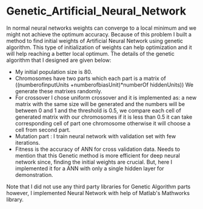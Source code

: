 # Genetic_Artificial_Neural_Network
In normal neural networks weights can converge to a local minimum and we might not achieve the optimum accuracy. Because of this problem I built a method to find initial weights of Artificial Neural Network using genetic algorithm. This type of initialization of weights can help optimization and it will help reaching a better local optimum. The details of the genetic algorithm that I designed are given below:
* My initial population size is 80. 
* Chromosomes have two parts which each part is a matrix of  ((numberofinputUnits +numberofbiasUnit)*numberOf hiddenUnits)) We generate these matrixes randomly.
* For crossover I chose uniform crossover and it is implemented as: a new matrix with the same size will be generated and the numbers will be between 0 and 1 and the threshold is 0.5, we compare each cell of generated matrix with our chromosomes if it is less than 0.5 it can take corresponding cell of part one chromosome otherwise it will choose a cell from second part. 
* Mutation part : I train neural network with validation set with few iterations.
* Fitness is the accuracy of ANN for cross validation data.
Needs to mention that this Genetic method is more efficient for deep neural network since, finding the initial weights are crucial. But, here I implemented it for a ANN with only a single hidden layer for demonstration.

Note that I did not use any third party libraries for Genetic Algorithm parts however, I implemented Neural Network with help of Matlab's Mathworks library.

